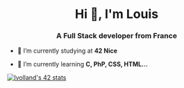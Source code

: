 <h1 align="center">Hi 👋, I'm Louis</h1>
<h3 align="center">A Full Stack developer from France</h3>

- 🏫 I’m currently studying at **42 Nice**

- 🌱 I’m currently learning **C, PhP, CSS, HTML...**

[![lvolland's 42 stats](https://badge42.vercel.app/api/v2/clall4pv501410gjokcu1q9vd/stats?cursusId=21&coalitionId=116)](https://github.com/JaeSeoKim/badge42)
